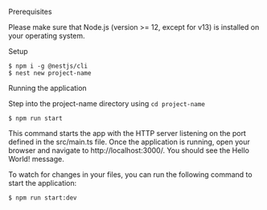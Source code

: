 Prerequisites

Please make sure that Node.js (version >= 12, except for v13) is installed on your operating system.


Setup

`$ npm i -g @nestjs/cli` </br>
`$ nest new project-name`

Running the application

Step into the project-name directory using `cd project-name` 

`$ npm run start`

This command starts the app with the HTTP server listening on the port defined in the src/main.ts file. Once the application is running, open your browser and navigate to http://localhost:3000/. You should see the Hello World! message.

To watch for changes in your files, you can run the following command to start the application:

`$ npm run start:dev`